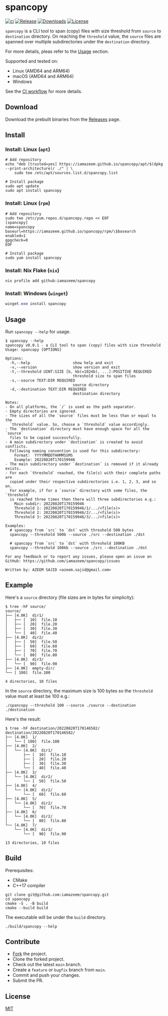 # spancopy

[![ci](https://github.com/iamazeem/spancopy/actions/workflows/ci.yml/badge.svg?branch=main)](https://github.com/iamazeem/spancopy/actions/workflows/ci.yml)
[![Release](https://img.shields.io/github/v/release/iamazeem/spancopy?logo=github&style=flat-square)](https://github.com/iamazeem/spancopy/releases)
[![Downloads](https://img.shields.io/github/downloads/iamazeem/spancopy/total?logo=github&style=flat-square)](https://github.com/iamazeem/spancopy/releases)
[![License](https://img.shields.io/badge/license-MIT-blue.svg?style=flat-square)](https://github.com/iamazeem/spancopy/blob/master/LICENSE)

`spancopy` is a CLI tool to span (copy) files with size threshold from `source`
to `destination` directory. On reaching the `threshold` value, the `source`
files are spanned over multiple subdirectories under the `destination`
directory.

For more details, pleas refer to the [Usage](#usage) section.

Supported and tested on:

- Linux (AMD64 and ARM64)
- macOS (AMD64 and ARM64)
- Windows

See the [CI workflow](.github/workflows/ci.yml) for more details.

## Download

Download the prebuilt binaries from the
[Releases](https://github.com/iamazeem/spancopy/releases) page.

## Install

### Install: Linux (`apt`)

```shell
# Add repository
echo "deb [trusted=yes] https://iamazeem.github.io/spancopy/apt/$(dpkg --print-architecture)/ ./" | \
    sudo tee /etc/apt/sources.list.d/spancopy.list

# Install package
sudo apt update
sudo apt install spancopy
```

### Install: Linux (`rpm`)

```shell
# Add repository
sudo tee /etc/yum.repos.d/spancopy.repo << EOF
[spancopy]
name=spancopy
baseurl=https://iamazeem.github.io/spancopy/rpm/\$basearch
enabled=1
gpgcheck=0
EOF

# Install package
sudo yum install spancopy
```

### Install: Nix Flake (`nix`)

```shell
nix profile add github:iamazeem/spancopy
```

### Install: Windows (`winget`)

```powershell
winget.exe install spancopy
```

## Usage

Run `spancopy --help` for usage.

```text
$ spancopy --help
spancopy v0.0.1 - a CLI tool to span (copy) files with size threshold
Usage: spancopy [OPTIONS]

Options:
  -h,--help                   show help and exit
  -v,--version                show version and exit
  -t,--threshold UINT:SIZE [b, kb(=1024b), ...]:POSITIVE REQUIRED
                              threshold size to span files
  -s,--source TEXT:DIR REQUIRED
                              source directory
  -d,--destination TEXT:DIR REQUIRED
                              destination directory

Notes:
- On all platforms, the `/` is used as the path separator.
- Empty directories are ignored.
- The sizes of all the `source` files must be less than or equal to the
  `threshold` value. So, choose a `threshold` value accordingly.
- The `destination` directory must have enough space for all the `source`
  files to be copied successfully.
- A main subdirectory under `destination` is created to avoid conflicts.
  Following naming convention is used for this subdirectory:
    Format:  YYYYMMDDTHHMMSSMS
    Example: 20220820T170159946
- The main subdirectory under `destination` is removed if it already exists.
- For each `threshold` reached, the file(s) with their complete paths are
  copied under their respective subdirectories i.e. 1, 2, 3, and so on.
  For example, if for a `source` directory with some files, the `threshold`
  is reached three times then there will three subdirectories e.g.:
    Main subdir: 20220820T170159946
    Threshold 1: 20220820T170159946/1/.../<file(s)>
    Threshold 2: 20220820T170159946/2/.../<file(s)>
    Threshold 3: 20220820T170159946/3/.../<file(s)>

Examples:
  # spancopy from `src` to `dst` with threshold 500 bytes
  spancopy --threshold 500b --source ./src --destination ./dst

  # spancopy from `src` to `dst` with threshold 100KB
  spancopy --threshold 100kb --source ./src --destination ./dst

For any feedback or to report any issues, please open an issue on
GitHub: https://github.com/iamazeem/spancopy/issues

Written by: AZEEM SAJID <azeem.sajid@gmail.com>
```

## Example

Here's a `source` directory (file sizes are in bytes for simplicity):

```shell
$ tree -hF source/
source/
├── [4.0K]  dir1/
│   ├── [  10]  file.10
│   ├── [  20]  file.20
│   ├── [  30]  file.30
│   └── [  40]  file.40
├── [4.0K]  dir2/
│   ├── [  50]  file.50
│   ├── [  60]  file.60
│   ├── [  70]  file.70
│   └── [  80]  file.80
├── [4.0K]  dir3/
│   └── [  90]  file.90
├── [4.0K]  empty-dir/
└── [ 100]  file.100

4 directories, 10 files
```

In the `source` directory, the maximum size is 100 bytes so the `threshold`
value must at least be 100 e.g.:

```shell
./spancopy --threshold 100 --source ./source --destination ./destination
```

Here's the result:

```shell
$ tree -hF destination/20220820T170146582/
destination/20220820T170146582/
├── [4.0K]  1/
│   └── [ 100]  file.100
├── [4.0K]  2/
│   └── [4.0K]  dir1/
│       ├── [  10]  file.10
│       ├── [  20]  file.20
│       ├── [  30]  file.30
│       └── [  40]  file.40
├── [4.0K]  3/
│   └── [4.0K]  dir2/
│       └── [  50]  file.50
├── [4.0K]  4/
│   └── [4.0K]  dir2/
│       └── [  60]  file.60
├── [4.0K]  5/
│   └── [4.0K]  dir2/
│       └── [  70]  file.70
├── [4.0K]  6/
│   └── [4.0K]  dir2/
│       └── [  80]  file.80
└── [4.0K]  7/
    └── [4.0K]  dir3/
        └── [  90]  file.90

13 directories, 10 files
```

## Build

Prerequisites:

- CMake
- C++17 compiler

```shell
git clone git@github.com:iamazeem/spancopy.git
cd spancopy
cmake -S . -B build
cmake --build build
```

The executable will be under the `build` directory.

```shell
./build/spancopy --help
```

## Contribute

- [Fork](https://github.com/iamazeem/spancopy/fork) the project.
- Clone the forked project.
- Check out the latest `main` branch.
- Create a `feature` or `bugfix` branch from `main`.
- Commit and push your changes.
- Submit the PR.

## License

[MIT](./LICENSE)
